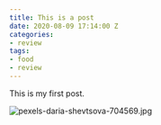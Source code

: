 ```yaml
---
title: This is a post
date: 2020-08-09 17:14:00 Z
categories:
- review
tags:
- food
- review
---
```


This is my first post.

![pexels-daria-shevtsova-704569.jpg](/uploads/pexels-daria-shevtsova-704569.jpg)